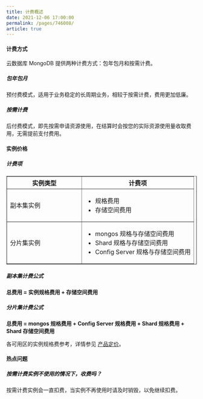 ```yaml
---
title: 计费概述
date: 2021-12-06 17:00:00
permalink: /pages/746008/
article: true
---
```



#### 计费方式

云数据库 MongoDB 提供两种计费方式：包年包月和按需计费。

##### 包年包月

预付费模式，适用于业务稳定的长周期业务，相较于按需计费，费用更加低廉。

##### 按需计费

后付费模式，即先按需申请资源使用，在结算时会按您的实际资源使用量收取费用，无需提前支付费用。

#### 实例价格

##### 计费项

<table width="95%" border="1" cellpadding="2" cellspacing="1">
	<thead>
        <tr>
            <th width="40%">实例类型</th>
            <th width="60%">计费项</th>
        </tr>
    </thead>
    <tbody>
        <tr>
            <td>副本集实例</td>
            <td>
            	<ul>
                    <li>规格费用</li>
                    <li>存储空间费用</li>
                </ul>
            </td>
        </tr>
        <tr>
            <td>分片集实例</td>
            <td>
            	<ul>
                    <li>mongos 规格与存储空间费用</li>
                    <li>Shard 规格与存储空间费用</li>
                    <li>Config Server 规格与存储空间费用</li>
                </ul>
            </td>
        </tr>
    </tbody>
</table>

##### 副本集计费公式

**总费用 = 实例规格费用 + 存储空间费用**

##### 分片集计费公式

**总费用 = mongos 规格费用 + Config Server 规格费用 + Shard 规格费用 + Shard 存储空间费用**

各可用区的实例规格费参考，详情参见 [产品定价](./01.产品定价.md)。

#### 热点问题

##### 按需计费实例不使用的情况下，收费吗？

按需计费实例会一直扣费，当实例不再使用时请及时销毁，以免继续扣费。
